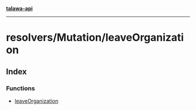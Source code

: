 [**talawa-api**](../../../README.md)

***

# resolvers/Mutation/leaveOrganization

## Index

### Functions

- [leaveOrganization](functions/leaveOrganization.md)
